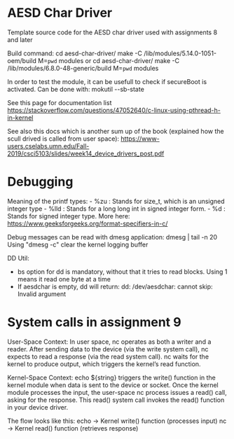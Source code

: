# AESD Char Driver

Template source code for the AESD char driver used with assignments 8 and later

Build command:
 cd aesd-char-driver/
 make -C /lib/modules/5.14.0-1051-oem/build M=`pwd` modules
or
 cd aesd-char-driver/
 make -C /lib/modules/6.8.0-48-generic/build M=`pwd` modules

In order to test the module, it can be usefull to check if secureBoot is activated. Can be done with:
 mokutil --sb-state

See this page for documentation list
https://stackoverflow.com/questions/47052640/c-linux-using-pthread-h-in-kernel

See also this docs which is another sum up of the book (explained how the scull drived is called from user space):
https://www-users.cselabs.umn.edu/Fall-2019/csci5103/slides/week14_device_drivers_post.pdf

# Debugging

Meaning of the printf types:
    - %zu  : Stands for size_t, which is an unsigned integer type
    - %lld : Stands for a long long int in signed integer form.
    - %d   : Stands for signed integer type.
More here: https://www.geeksforgeeks.org/format-specifiers-in-c/

Debug messages can be read with dmesg application: 
 dmesg | tail -n 20
Using "dmesg -c" clear the kernel logging buffer

DD Util:
 - bs option for dd is mandatory, without that it tries to read blocks. Using 1 means it read one byte at a time
 - If aesdchar is empty, dd will return:  dd: /dev/aesdchar: cannot skip: Invalid argument

# System calls in assignment 9

User-Space Context:
    In user space, nc operates as both a writer and a reader.
    After sending data to the device (via the write system call), nc expects to read a response (via the read system call).
    nc waits for the kernel to produce output, which triggers the kernel’s read function.

Kernel-Space Context:
    echo ${string} triggers the write() function in the kernel module when data is sent to the device or socket.
    Once the kernel module processes the input, the user-space nc process issues a read() call, asking for the response.
    This read() system call invokes the read() function in your device driver.

The flow looks like this:
    echo → Kernel write() function (processes input)
    nc → Kernel read() function (retrieves response)